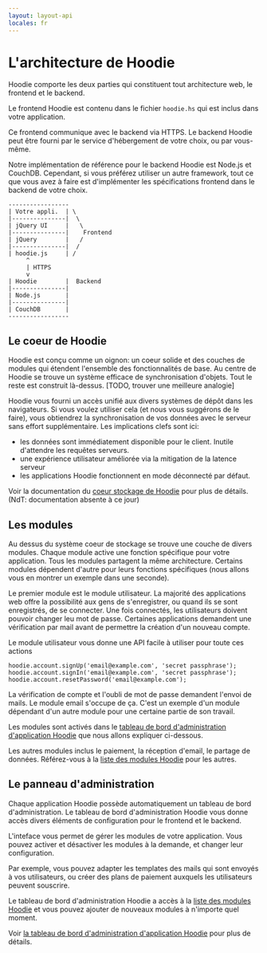 ```yaml
---
layout: layout-api
locales: fr
---
```


# L'architecture de Hoodie

Hoodie comporte les deux parties qui constituent tout architecture web, le frontend et le backend.

Le frontend Hoodie est contenu dans le fichier `hoodie.hs` qui est inclus dans votre application.

Ce frontend communique avec le backend via HTTPS. Le backend Hoodie peut être fourni par le service d'hébergement de votre choix, ou par vous-même.

Notre implémentation de référence pour le backend Hoodie est Node.js et CouchDB. Cependant, si vous préférez utiliser un autre framework, tout ce que vous avez à faire est d'implémenter les spécifications frontend dans le backend de votre choix.

    -----------------
    | Votre appli.  | \
    |---------------|  \
    | jQuery UI     |   \
    |---------------|    Frontend
    | jQuery        |   /
    |---------------|  /
    | hoodie.js     | /
         ^
         | HTTPS
         v
    | Hoodie        |  Backend
    |---------------|
    | Node.js       |
    |---------------|
    | CouchDB       |
    -----------------


## Le coeur de Hoodie

Hoodie est conçu comme un oignon: un coeur solide et des couches de modules qui étendent l'ensemble des fonctionnalités de base. Au centre de Hoodie se trouve un système efficace de synchronisation d'objets. Tout le reste est construit là-dessus. [TODO, trouver une meilleure analogie]

Hoodie vous fourni un accès unifié aux divers systèmes de dépôt dans les navigateurs. Si vous voulez utiliser cela (et nous vous suggérons de le faire), vous obtiendrez la synchronisation de vos données avec le serveur sans effort supplémentaire. Les implications clefs sont ici:

 - les données sont immédiatement disponible pour le client. Inutile d'attendre les requêtes serveurs.
 - une expérience utilisateur améliorée via la mitigation de la latence serveur
 - les applications Hoodie fonctionnent en mode déconnecté par défaut.

Voir la documentation du [coeur stockage de Hoodie](core-storage.md) pour plus de détails. (NdT: documentation absente à ce jour)


## Les modules

Au dessus du système coeur de stockage se trouve une couche de divers modules. Chaque module active une fonction spécifique pour votre application. Tous les modules partagent la même architecture. Certains modules dépendent d'autre pour leurs fonctions spécifiques (nous allons vous en montrer un exemple dans une seconde).

Le premier module est le module utilisateur. La majorité des applications web offre la possibilité aux gens de s'enregistrer, ou quand ils se sont enregistrés, de se connecter. Une fois connectés, les utilisateurs doivent pouvoir changer leu mot de passe. Certaines applications demandent une vérification par mail avant de permettre la création d'un nouveau compte.

Le module utilisateur vous donne une API facile à utiliser pour toute ces actions

    hoodie.account.signUp('email@example.com', 'secret passphrase');
    hoodie.account.signIn('email@example.com', 'secret passphrase');
    hoodie.account.resetPassword('email@example.com');

La vérification de compte et l'oubli de mot de passe demandent l'envoi de mails. Le module email s'occupe de ça. C'est un exemple d'un module dépendant d'un autre module pour une certaine partie de son travail.

Les modules sont activés dans le [tableau de bord d'administration d'application Hoodie]() que nous allons expliquer ci-dessous.

Les autres modules inclus le paiement, la réception d'email, le partage de données. Référez-vous à la [liste des modules Hoodie]() pour les autres.


## Le panneau d'administration

Chaque application Hoodie possède automatiquement un tableau de bord d'administration. Le tableau de bord d'administration Hoodie vous donne accès divers éléments de configuration pour le frontend et le backend.

L'inteface vous permet de gérer les modules de votre application. Vous pouvez activer et désactiver les modules à la demande, et changer leur configuration.

Par exemple, vous pouvez adapter les templates des mails qui sont envoyés à vos utilisateurs, ou créer des plans de paiement auxquels les utilisateurs peuvent souscrire.

Le tableau de bord d'administration Hoodie a accès à la [liste des modules Hoodie]() et vous pouvez ajouter de nouveaux modules à n'importe quel moment.

Voir [la tableau de bord d'administration d'application Hoodie]() pour plus de détails.
